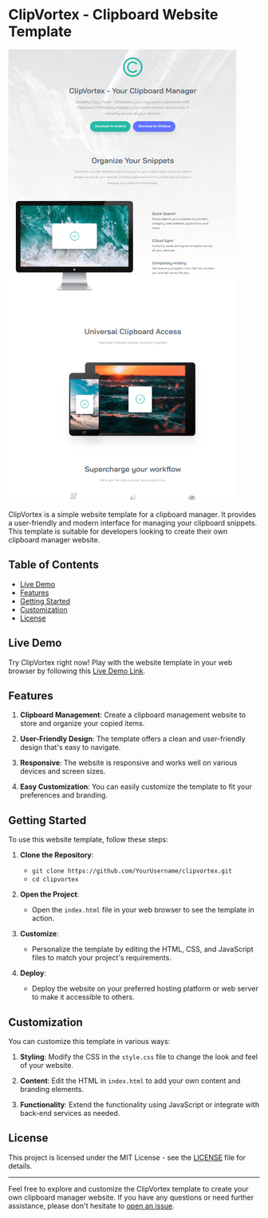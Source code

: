 # ClipVortex - Clipboard Website Template

![Website Screenshot](images/screen.png)

ClipVortex is a simple website template for a clipboard manager. It provides a user-friendly and modern interface for managing your clipboard snippets. This template is suitable for developers looking to create their own clipboard manager website.

## Table of Contents

- [Live Demo](#live-demo)
- [Features](#features)
- [Getting Started](#getting-started)
- [Customization](#customization)
- [License](#license)

## Live Demo

Try ClipVortex right now! Play with the website template in your web browser by following this [Live Demo Link](https://hamzeh01.github.io/ClipVortex/).

## Features

1. **Clipboard Management**: Create a clipboard management website to store and organize your copied items.

2. **User-Friendly Design**: The template offers a clean and user-friendly design that's easy to navigate.

3. **Responsive**: The website is responsive and works well on various devices and screen sizes.

4. **Easy Customization**: You can easily customize the template to fit your preferences and branding.

## Getting Started

To use this website template, follow these steps:

1. **Clone the Repository**:

   - `git clone https://github.com/YourUsername/clipvortex.git`
   - `cd clipvortex`

2. **Open the Project**:

   - Open the `index.html` file in your web browser to see the template in action.

3. **Customize**:

   - Personalize the template by editing the HTML, CSS, and JavaScript files to match your project's requirements.

4. **Deploy**:

   - Deploy the website on your preferred hosting platform or web server to make it accessible to others.

## Customization

You can customize this template in various ways:

1. **Styling**: Modify the CSS in the `style.css` file to change the look and feel of your website.

2. **Content**: Edit the HTML in `index.html` to add your own content and branding elements.

3. **Functionality**: Extend the functionality using JavaScript or integrate with back-end services as needed.

## License

This project is licensed under the MIT License - see the [LICENSE](LICENSE) file for details.

---

Feel free to explore and customize the ClipVortex template to create your own clipboard manager website. If you have any questions or need further assistance, please don't hesitate to [open an issue](https://github.com/Hamzeh01/clipvortex/issues).
